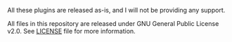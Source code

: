 All these plugins are released as-is, and I will not be providing any support.

All files in this repository are released under GNU General Public License v2.0.
See [LICENSE](LICENSE) file for more information.
